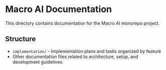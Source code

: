 # Macro AI Documentation

This directory contains documentation for the Macro AI monorepo project.

## Structure

- `implementation/` - Implementation plans and tasks organized by feature
- Other documentation files related to architecture, setup, and development guidelines
